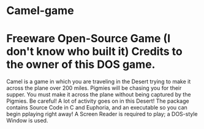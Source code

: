 # Camel-game
Freeware Open-Source Game (I don't know who built it)
Credits to the owner of this DOS game.
==========================================
Camel is a game in which you are traveling in the Desert trying to make it across the plane over 200 miles. Pigmies will be chasing you for their supper. You must make it across the plane without being captured by the Pigmies. Be careful! A lot of activity goes on in this Desert!
The package contains Source Code in C and Euphoria, and an executable so you can begin pplaying right away! A Screen Reader is required to play; a DOS-style Window is used.
